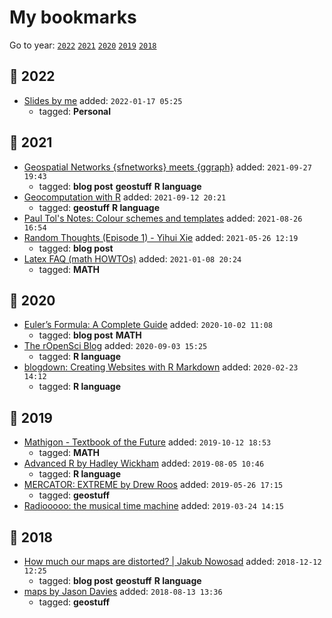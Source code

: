 # My bookmarks

Go to year: [`2022`](#date-2022) [`2021`](#date-2021) [`2020`](#date-2020) [`2019`](#date-2019) [`2018`](#date-2018)

## :date: 2022

* [Slides by me](https://ruevko.github.io/slides) added: `2022-01-17 05:25`
  + tagged: **Personal**

## :date: 2021

* [Geospatial Networks {sfnetworks} meets {ggraph}](https://loreabad6.github.io/posts/2021-03-05-geospatial-network-visualization/) added: `2021-09-27 19:43`
  + tagged: **blog post** **geostuff** **R language**
* [Geocomputation with R](https://geocompr.robinlovelace.net/) added: `2021-09-12 20:21`
  + tagged: **geostuff** **R language**
* [Paul Tol's Notes: Colour schemes and templates](https://personal.sron.nl/~pault/) added: `2021-08-26 16:54`
* [Random Thoughts (Episode 1) - Yihui Xie](https://yihui.org/en/2021/03/random-1) added: `2021-05-26 12:19`
  + tagged: **blog post**
* [Latex FAQ (math HOWTOs)](https://www.math-linux.com/latex-26/faq/latex-faq/) added: `2021-01-08 20:24`
  + tagged: **MATH**

## :date: 2020

* [Euler’s Formula: A Complete Guide](https://mathvault.ca/euler-formula) added: `2020-10-02 11:08`
  + tagged: **blog post** **MATH**
* [The rOpenSci Blog](https://ropensci.org/blog/) added: `2020-09-03 15:25`
  + tagged: **R language**
* [blogdown: Creating Websites with R Markdown](https://bookdown.org/yihui/blogdown/) added: `2020-02-23 14:12`
  + tagged: **R language**

## :date: 2019

* [Mathigon - Textbook of the Future](https://mathigon.org/) added: `2019-10-12 18:53`
  + tagged: **MATH**
* [Advanced R by Hadley Wickham](http://adv-r.had.co.nz/Introduction.html) added: `2019-08-05 10:46`
  + tagged: **R language**
* [MERCATOR: EXTREME by Drew Roos](https://mrgris.com/projects/merc-extreme) added: `2019-05-26 17:15`
  + tagged: **geostuff**
* [Radiooooo: the musical time machine](https://radiooooo.com/) added: `2019-03-24 14:15`

## :date: 2018

* [How much our maps are distorted? | Jakub Nowosad](https://nowosad.github.io/post/maps-distortion/) added: `2018-12-12 12:25`
  + tagged: **blog post** **geostuff** **R language**
* [maps by Jason Davies](https://www.jasondavies.com/maps/) added: `2018-08-13 13:36`
  + tagged: **geostuff**
